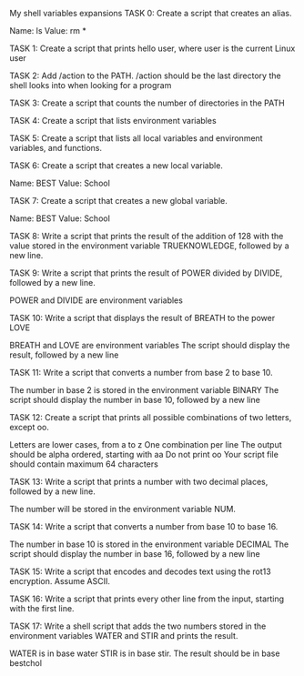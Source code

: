 My shell variables expansions
TASK 0:
Create a script that creates an alias.

Name: ls
Value: rm *

TASK 1:
Create a script that prints hello user, where user is the current Linux user

TASK 2:
Add /action to the PATH. /action should be the last directory the shell looks into when looking for a program

TASK 3:
Create a script that counts the number of directories in the PATH

TASK 4:
Create a script that lists environment variables

TASK 5:
Create a script that lists all local variables and environment variables, and functions.

TASK 6:
Create a script that creates a new local variable.

Name: BEST
Value: School

TASK 7:
Create a script that creates a new global variable.

Name: BEST
Value: School

TASK 8:
Write a script that prints the result of the addition of 128 with the value stored in the environment variable TRUEKNOWLEDGE, followed by a new line.

TASK 9:
Write a script that prints the result of POWER divided by DIVIDE, followed by a new line.

POWER and DIVIDE are environment variables

TASK 10:
Write a script that displays the result of BREATH to the power LOVE

BREATH and LOVE are environment variables
The script should display the result, followed by a new line

TASK 11:
Write a script that converts a number from base 2 to base 10.

The number in base 2 is stored in the environment variable BINARY
The script should display the number in base 10, followed by a new line

TASK 12:
Create a script that prints all possible combinations of two letters, except oo.

Letters are lower cases, from a to z
One combination per line
The output should be alpha ordered, starting with aa
Do not print oo
Your script file should contain maximum 64 characters

TASK 13:
Write a script that prints a number with two decimal places, followed by a new line.

The number will be stored in the environment variable NUM.

TASK 14:
Write a script that converts a number from base 10 to base 16.

The number in base 10 is stored in the environment variable DECIMAL
The script should display the number in base 16, followed by a new line

TASK 15:
Write a script that encodes and decodes text using the rot13 encryption. Assume ASCII.

TASK 16:
Write a script that prints every other line from the input, starting with the first line.

TASK 17:
Write a shell script that adds the two numbers stored in the environment variables WATER and STIR and prints the result.

WATER is in base water
STIR is in base stir.
The result should be in base bestchol
